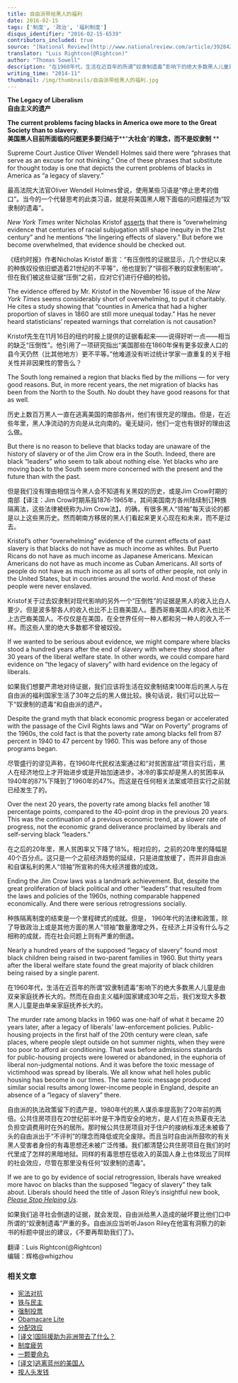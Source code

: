 ```yaml
---
title: 自由派带给黑人的福利
date: 2016-02-15
tags: ['制度', '政治', '福利制度']
disqus_identifier: "2016-02-15-6539"
contributors_included: true
source: "[National Review](http://www.nationalreview.com/article/392842/legacy-liberalism-thomas-sowell)"
translator: "Luis Rightcon(@Rightcon)"
author: "Thomas Sowell"
description: "在1960年代，生活在近百年的所谓“奴隶制遗毒”影响下的绝大多数黑人儿童是由双亲家庭抚养长大的。然而在自由派福利国家建成30年之后，我们发现大多数黑人儿童是由单亲家庭抚养长大的……"
writing_time: "2014-11"
thumbnail: /img/thumbnails/自由派带给黑人的福利.jpg
---
```


**The Legacy of Liberalism**  
**自由主义的遗产**

**The current problems facing blacks in America owe more to the Great Society than to slavery.**  
**美国黑人目前所面临的问题更多要归结于****“****大社会****”****的理念，而不是奴隶制**** **

Supreme Court Justice Oliver Wendell Holmes said there were “phrases that serve as an excuse for not thinking.” One of these phrases that substitute for thought today is one that depicts the current problems of blacks in America as “a legacy of slavery.”

最高法院大法官Oliver Wendell Holmes曾说，使用某些习语是“停止思考的借口”。当今的一个代替思考的此类习语，就是将美国黑人眼下面临的问题描述为“奴隶制的遗毒”。

*New York Times* writer Nicholas Kristof [asserts](http://www.nytimes.com/2014/11/16/opinion/sunday/when-whites-just-dont-get-it-part-4.html) that there is “overwhelming evidence that centuries of racial subjugation still shape inequity in the 21st century” and he mentions “the lingering effects of slavery.” But before we become overwhelmed, that evidence should be checked out.

《纽约时报》作者Nicholas Kristof 断言：“有压倒性的证据显示，几个世纪以来的种族奴役依旧塑造着21世纪的不平等”，他也提到了“徘徊不散的奴隶制影响”。但在我们被这些证据“压倒”之前，应对它们进行仔细的检验。

The evidence offered by Mr. Kristof in the November 16 issue of the *New York Times* seems considerably short of overwhelming, to put it charitably. He cites a study showing that “counties in America that had a higher proportion of slaves in 1860 are still more unequal today.” Has he never heard statisticians’ repeated warnings that correlation is not causation?

Kristof先生在11月16日的纽约时报上提供的证据看起来——说得好听一点——相当的缺乏“压倒性”。他引用了一项研究指出“美国那些在1860年保有更多奴隶人口的县今天仍然（比其他地方）更不平等。”他难道没有听过统计学家一直重复的关于相关性并非因果性的警告么？

The South long remained a region that blacks fled by the millions — for very good reasons. But, in more recent years, the net migration of blacks has been from the North to the South. No doubt they have good reasons for that as well.

历史上数百万黑人一直在逃离美国的南部各州，他们有很充足的理由。但是，在近些年里，黑人净流动的方向是从北向南的。毫无疑问，他们一定也有很好的理由这么做。

But there is no reason to believe that blacks today are unaware of the history of slavery or of the Jim Crow era in the South. Indeed, there are black “leaders” who seem to talk about nothing else. Yet blacks who are moving back to the South seem more concerned with the present and the future than with the past.

但是我们没有理由相信当今黑人会不知道有关黑奴的历史，或是Jim Crow时期的南部【译注：Jim Crow时期系指1876-1965年，其间美国南方各州陆续制订种族隔离法，这些法律被统称为Jim Crow法】。的确，有很多黑人“领袖”每天谈论的都是以上这些黑历史。然而朝南方移居的黑人们看起来更关心现在和未来，而不是过去。

Kristof’s other “overwhelming” evidence of the current effects of past slavery is that blacks do not have as much income as whites. But Puerto Ricans do not have as much income as Japanese Americans. Mexican Americans do not have as much income as Cuban Americans. All sorts of people do not have as much income as all sorts of other people, not only in the United States, but in countries around the world. And most of these people were never enslaved.

Kristof关于过去奴隶制对现代影响的另外一个“压倒性”的证据是黑人的收入比白人要少。但是波多黎各人的收入也比不上日裔美国人。墨西哥裔美国人的收入也比不上古巴裔美国人。不仅仅是在美国，在全世界任何一种人都和另一种人的收入不一样。而这些人里的绝大多数都不曾被奴役。

If we wanted to be serious about evidence, we might compare where blacks stood a hundred years after the end of slavery with where they stood after 30 years of the liberal welfare state. In other words, we could compare hard evidence on “the legacy of slavery” with hard evidence on the legacy of liberals.

如果我们想要严肃地对待证据，我们应该将生活在奴隶制结束100年后的黑人与在自由派的福利国家生活了30年之后的黑人做比较。换句话说，我们可以比较一下“奴隶制的遗毒”和自由派的遗产。

Despite the grand myth that black economic progress began or accelerated with the passage of the Civil Rights laws and “War on Poverty” programs of the 1960s, the cold fact is that the poverty rate among blacks fell from 87 percent in 1940 to 47 percent by 1960. This was before any of those programs began.

尽管盛行的谬见声称，在1960年代民权法案通过和“对贫困宣战”项目实行后，黑人在经济地位上才开始进步或是开始加速进步。冰冷的事实却是黑人的贫困率从1940年的87%下降到了1960年的47%。而这是在任何相关法案或项目实行之前就已经发生了的。

Over the next 20 years, the poverty rate among blacks fell another 18 percentage points, compared to the 40-point drop in the previous 20 years. This was the continuation of a previous economic trend, at a slower rate of progress, not the economic grand deliverance proclaimed by liberals and self-serving black “leaders.”

在之后的20年里，黑人贫困率又下降了18%。相对应的，之前的20年里的降幅是40个百分点。这只是一个之前经济趋势的延续，只是进度放缓了，而并非自由派和自谋私利的黑人“领袖”所宣称的伟大经济援救的成效。

Ending the Jim Crow laws was a landmark achievement. But, despite the great proliferation of black political and other “leaders” that resulted from the laws and policies of the 1960s, nothing comparable happened economically. And there were serious retrogressions socially.

种族隔离制度的结束是一个里程碑式的成就。但是， 1960年代的法律和政策，除了导致政治上或是其他方面的黑人“领袖”数量激增之外，在经济上并没有什么与之相称的成就，而在社会问题上则有严重的倒退。

Nearly a hundred years of the supposed “legacy of slavery” found most black children being raised in two-parent families in 1960. But thirty years after the liberal welfare state found the great majority of black children being raised by a single parent.

在1960年代，生活在近百年的所谓“奴隶制遗毒”影响下的绝大多数黑人儿童是由双亲家庭抚养长大的。然而在自由主义福利国家建成30年之后，我们发现大多数黑人儿童是由单亲家庭抚养长大的。

The murder rate among blacks in 1960 was one-half of what it became 20 years later, after a legacy of liberals’ law-enforcement policies. Public-housing projects in the first half of the 20th century were clean, safe places, where people slept outside on hot summer nights, when they were too poor to afford air conditioning. That was before admissions standards for public-housing projects were lowered or abandoned, in the euphoria of liberal non-judgmental notions. And it was before the toxic message of victimhood was spread by liberals. We all know what hell holes public housing has become in our times. The same toxic message produced similar social results among lower-income people in England, despite an absence of a “legacy of slavery” there.

自由派的执法政策留下的遗产是，1980年代的黑人谋杀率提高到了20年前的两倍。公共住房项目在20世纪前半叶是干净而安全的地方，是人们在炎热夏夜无法负担空调费用时在外的居所。那时候公共住房项目对于住户的接纳标准还未被昏了头的自由派出于“不评判”的理念而降低或完全废除。而且当时自由派所鼓吹的有关黑人受害者身份的有毒思想还未被广泛传播。我们都清楚公共住房项目在我们的时代里成了怎样的黑暗地狱。同样的有毒思想在低收入的英国人身上也体现出了同样的社会效应，尽管在那里没有任何“奴隶制的遗毒”。

If we are to go by evidence of social retrogression, liberals have wreaked more havoc on blacks than the supposed “legacy of slavery” they talk about. Liberals should heed the title of Jason Riley’s insightful new book, *[Please Stop Helping Us](http://www.amazon.com/exec/obidos/ASIN/1594037256/ref=nosim/nationalreviewon)*.

如果我们追寻社会倒退的证据，就会发现，自由派给黑人造成的破坏要比他们口中所谓的“奴隶制遗毒”严重的多。自由派应当听听Jason Riley在他富有洞察力的新书的标题中提出的建议，《不要再帮助我们了》。


翻译：Luis Rightcon(@Rightcon)  
编辑：辉格@whigzhou


### 相关文章

* [宪法对抗](https://headsalon.org/archives/7148.html "宪法对抗")
* [铁与民主](https://headsalon.org/archives/7815.html "铁与民主")
* [强制投票](https://headsalon.org/archives/7799.html "强制投票")
* [Obamacare Lite](https://headsalon.org/archives/7664.html "Obamacare Lite")
* [分配效应](https://headsalon.org/archives/7675.html "分配效应")
* [[译文]国际援助为非洲带去了什么？](https://headsalon.org/archives/7518.html "[译文]国际援助为非洲带去了什么？")
* [制度疲劳](https://headsalon.org/archives/7617.html "制度疲劳")
* [一颗要命丸](https://headsalon.org/archives/7316.html "一颗要命丸")
* [[译文]逃离蓝州的美国人](https://headsalon.org/archives/6957.html "[译文]逃离蓝州的美国人")
* [按人头发钱](https://headsalon.org/archives/7116.html "按人头发钱")
